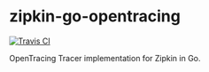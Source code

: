 # zipkin-go-opentracing

[![Travis CI](https://travis-ci.org/basvanbeek/zipkin-go-opentracing.svg?branch=master)](https://travis-ci.org/basvanbeek/zipkin-go-opentracing)


OpenTracing Tracer implementation for Zipkin in Go.
